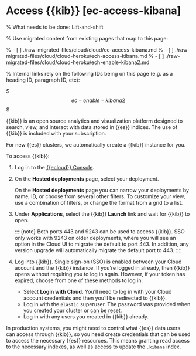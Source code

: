 # Access {{kib}} [ec-access-kibana]

% What needs to be done: Lift-and-shift

% Use migrated content from existing pages that map to this page:

% - [ ] ./raw-migrated-files/cloud/cloud/ec-access-kibana.md
% - [ ] ./raw-migrated-files/cloud/cloud-heroku/ech-access-kibana.md
% - [ ] ./raw-migrated-files/cloud/cloud-heroku/ech-enable-kibana2.md

% Internal links rely on the following IDs being on this page (e.g. as a heading ID, paragraph ID, etc):


$$$ec-enable-kibana2$$$


{{kib}} is an open source analytics and visualization platform designed to search, view, and interact with data stored in {{es}} indices. The use of {{kib}} is included with your subscription.

For new {{es}} clusters, we automatically create a {{kib}} instance for you.

To access {{kib}}:

1. Log in to the [{{ecloud}} Console](https://cloud.elastic.co?page=docs&placement=docs-body).
2. On the **Hosted deployments** page, select your deployment.

    On the **Hosted deployments** page you can narrow your deployments by name, ID, or choose from several other filters. To customize your view, use a combination of filters, or change the format from a grid to a list.

3. Under **Applications**, select the {{kib}} **Launch** link and wait for {{kib}} to open.

    ::::{note}
    Both ports 443 and 9243 can be used to access {{kib}}. SSO only works with 9243 on older deployments, where you will see an option in the Cloud UI to migrate the default to port 443. In addition, any version upgrade will automatically migrate the default port to 443.
    ::::

4. Log into {{kib}}. Single sign-on (SSO) is enabled between your Cloud account and the {{kib}} instance. If you’re logged in already, then {{kib}} opens without requiring you to log in again. However, if your token has expired, choose from one of these methods to log in:

    * Select **Login with Cloud**. You’ll need to log in with your Cloud account credentials and then you’ll be redirected to {{kib}}.
    * Log in with the `elastic` superuser. The password was provided when you created your cluster or [can be reset](../../../deploy-manage/users-roles/cluster-or-deployment-auth/built-in-users.md).
    * Log in with any users you created in {{kib}} already.


In production systems, you might need to control what {{es}} data users can access through {{kib}}, so you need create credentials that can be used to access the necessary {{es}} resources. This means granting read access to the necessary indexes, as well as access to update the `.kibana` index.